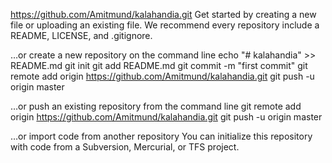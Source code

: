 https://github.com/Amitmund/kalahandia.git
Get started by creating a new file or uploading an existing file. We recommend every repository include a README, LICENSE, and .gitignore.

…or create a new repository on the command line
echo "# kalahandia" >> README.md
git init
git add README.md
git commit -m "first commit"
git remote add origin https://github.com/Amitmund/kalahandia.git
git push -u origin master

…or push an existing repository from the command line
git remote add origin https://github.com/Amitmund/kalahandia.git
git push -u origin master

…or import code from another repository
You can initialize this repository with code from a Subversion, Mercurial, or TFS project.


